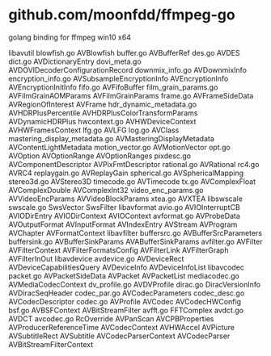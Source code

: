 # github.com/moonfdd/ffmpeg-go
golang binding for ffmpeg
win10 x64

libavutil
  blowfish.go AVBlowfish
  buffer.go AVBufferRef
  des.go AVDES
  dict.go AVDictionaryEntry
  dovi_meta.go AVDOVIDecoderConfigurationRecord
  downmix_info.go AVDownmixInfo
  encryption_info.go AVSubsampleEncryptionInfo AVEncryptionInfo AVEncryptionInitInfo
  fifo.go AVFifoBuffer
  film_grain_params.go AVFilmGrainAOMParams AVFilmGrainParams
  frame.go AVFrameSideData AVRegionOfInterest AVFrame
  hdr_dynamic_metadata.go AVHDRPlusPercentile AVHDRPlusColorTransformParams AVDynamicHDRPlus
  hwcontext.go  AVHWDeviceContext  AVHWFramesContext
  lfg.go AVLFG
  log.go AVClass
  mastering_display_metadata.go AVMasteringDisplayMetadata AVContentLightMetadata
  motion_vector.go AVMotionVector
  opt.go AVOption AVOptionRange AVOptionRanges
  pixdesc.go AVComponentDescriptor AVPixFmtDescriptor
  rational.go AVRational
  rc4.go AVRC4
  replaygain.go AVReplayGain
  spherical.go AVSphericalMapping
  stereo3d.go AVStereo3D
  timecode.go AVTimecode
  tx.go AVComplexFloat AVComplexDouble AVComplexInt32
  video_enc_params.go AVVideoEncParams AVVideoBlockParams
  xtea.go AVXTEA
libswscale
  swscale.go SwsVector SwsFilter
libavformat
  avio.go AVIOInterruptCB AVIODirEntry AVIODirContext AVIOContext
  avformat.go AVProbeData AVOutputFormat AVInputFormat AVIndexEntry AVStream AVProgram AVChapter AVFormatContext
libavfilter
  buffersrc.go AVBufferSrcParameters
  buffersink.go AVBufferSinkParams AVABufferSinkParams
  avfilter.go AVFilter AVFilterContext AVFilterFormatsConfig AVFilterLink AVFilterGraph AVFilterInOut
libavdevice
  avdevice.go AVDeviceRect AVDeviceCapabilitiesQuery AVDeviceInfo AVDeviceInfoList
libavcodec
  packet.go AVPacketSideData AVPacket AVPacketList
  mediacodec.go AVMediaCodecContext
  dv_profile.go AVDVProfile
  dirac.go DiracVersionInfo AVDiracSeqHeader
  codec_par.go AVCodecParameters
  codec_desc.go AVCodecDescriptor
  codec.go AVProfile AVCodec AVCodecHWConfig
  bsf.go AVBSFContext AVBitStreamFilter
  avfft.go FFTComplex
  avdct.go AVDCT
  avcodec.go RcOverride AVPanScan AVCPBProperties AVProducerReferenceTime AVCodecContext AVHWAccel AVPicture AVSubtitleRect AVSubtitle AVCodecParserContext AVCodecParser AVBitStreamFilterContext
  
  
  
  
  
  